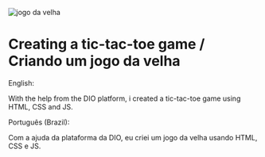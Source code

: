 ![jogo da velha](https://user-images.githubusercontent.com/75752123/117442331-00ee8780-af0d-11eb-87c5-2eb2c6b2a0ad.jpg)
# Creating a tic-tac-toe game / Criando um jogo da velha

English:

With the help from the DIO platform, i created a tic-tac-toe game using HTML, CSS and JS.

Português (Brazil):

Com a ajuda da plataforma da DIO, eu criei um jogo da velha usando HTML, CSS e JS.
